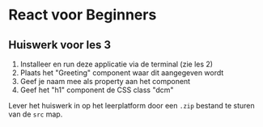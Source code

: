 # React voor Beginners
## Huiswerk voor les 3

1. Installeer en run deze applicatie via de terminal (zie les 2)
2. Plaats het "Greeting" component waar dit aangegeven wordt
3. Geef je naam mee als property aan het component
4. Geef het "h1" component de CSS class "dcm"

Lever het huiswerk in op het leerplatform door een `.zip` bestand te sturen van de `src` map.
